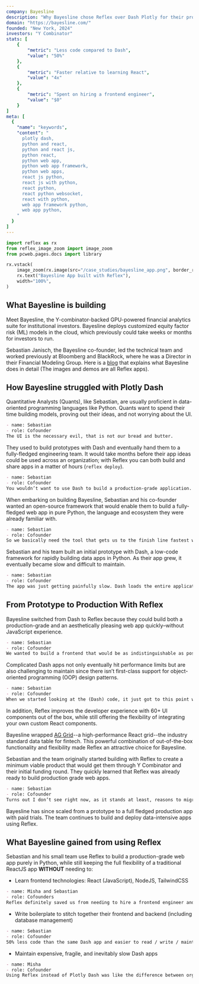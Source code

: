 ```yaml
---
company: Bayesline
description: "Why Bayesline chose Reflex over Dash Plotly for their production-grade Python web app"
domain: "https://bayesline.com/"
founded: "New York, 2024"
investors: "Y Combinator"
stats: [
    {
        "metric": "Less code compared to Dash",
        "value": "50%"
    },
    {
        "metric": "Faster relative to learning React",
        "value": "4x"
    },
    {
        "metric": "Spent on hiring a frontend engineer",
        "value": "$0"
    }
]
meta: [
  {
    "name": "keywords",
    "content": "
      plotly dash,
      python and react,
      python and react js,
      python react,
      python web app,
      python web app framework,
      python web apps,
      react js python,
      react js with python,
      react python,
      react python websocket,
      react with python,
      web app framework python,
      web app python,
    "
  }
]
---
```


```python exec
import reflex as rx
from reflex_image_zoom import image_zoom
from pcweb.pages.docs import library
```

```python eval
rx.vstack(
    image_zoom(rx.image(src="/case_studies/bayesline_app.png", border_radius="10px", alt="Bayesline App")),
    rx.text("Bayesline App built with Reflex"),
    width="100%",
)
```

## What Bayesline is building

Meet Bayesline, the Y-combinator-backed GPU-powered financial analytics suite for institutional investors.
Bayesline deploys customized equity factor risk (ML) models in the cloud, which previously could take weeks or months for investors to run.

Sebastian Janisch, the Bayesline co-founder, led the technical team and worked previously at Bloomberg and BlackRock, where he was a Director in their Financial Modeling Group.
Here is a [blog](https://bayesline.com/blog/building-risk-models) that explains what Bayesline does in detail (The images and demos are all Reflex apps).


## How Bayesline struggled with Plotly Dash

Quantitative Analysts (Quants), like Sebastian, are usually proficient in data-oriented programming languages like Python.
Quants want to spend their time building models, proving out their ideas, and not worrying about the UI.

```md quote
- name: Sebastian
- role: Cofounder
The UI is the necessary evil, that is not our bread and butter.
```

They used to build prototypes with Dash and eventually hand them to a fully-fledged engineering team.
It would take months before their app ideas could be used across an organization; with Reflex you can both build and share apps in a matter of hours (`reflex deploy`).

```md quote
- name: Sebastian
- role: Cofounder
You wouldn’t want to use Dash to build a production-grade application. It’s a prototyping tool. Usually, a UX and engineering team would re-implement everything from scratch. It will take six months for anyone to get hands on it, but we want this now.
```

When embarking on building Bayesline, Sebastian and his co-founder wanted an open-source framework that would enable them to build a fully-fledged web app in pure Python, the language and ecosystem they were already familiar with.

```md quote
- name: Sebastian
- role: Cofounder
So we basically need the tool that gets us to the finish line fastest without having to learn (a new framework) and without a super steep learning curve.
```

Sebastian and his team built an initial prototype with Dash, a low-code framework for rapidly building data apps in Python.
As their app grew, it eventually became slow and difficult to maintain.

```md quote
- name: Sebastian
- role: Cofounder
The app was just getting painfully slow. Dash loads the entire application, the entire dom of every single page. As the application gets bigger, the performance will just go down.
```

## From Prototype to Production With Reflex

Bayesline switched from Dash to Reflex because they could build both a production-grade and an aesthetically pleasing web app quickly–without JavaScript experience.

```md quote
- name: Sebastian
- role: Cofounder
We wanted to build a frontend that would be as indistinguishable as possible from one built by professional frontend developers.
```

Complicated Dash apps not only eventually hit performance limits but are also challenging to maintain since there isn’t first-class support for object-oriented programming (OOP) design patterns.

```md quote
- name: Sebastian
- role: Cofounder
When we started looking at the (Dash) code, it just got to this point where you’re scared of it because there is no object-oriented notion; the code just turns into an enormous mess because you just have this huge collection of functions.
```

In addition, Reflex improves the developer experience with 60+ UI components out of the box, while still offering the flexibility of integrating your own custom React components.

Bayesline wrapped [AG Grid]({library.tables_and_data_grids.ag_grid.path})--a high-performance React grid--the industry standard data table for fintech.
This powerful combination of out-of-the-box functionality and flexibility made Reflex an attractive choice for Bayesline.

Sebastian and the team originally started building with Reflex to create a minimum viable product that would get them through Y Combinator and their initial funding round.
They quickly learned that Reflex was already ready to build production grade web apps.

```md quote
- name: Sebastian
- role: Cofounder
Turns out I don’t see right now, as it stands at least, reasons to migrate from Reflex to somewhere else.
```

Bayesline has since scaled from a prototype to a full fledged production app with paid trials.
The team continues to build and deploy data-intensive apps using Reflex.


## What Bayesline gained from using Reflex

Sebastian and his small team use Reflex to build a production-grade web app purely in Python, while still keeping the full flexibility of a traditional ReactJS app **WITHOUT** needing to:

* Learn frontend technologies: React (JavaScript), NodeJS, TailwindCSS

```md quote
- name: Misha and Sebastian
- role: Cofounders
Reflex definitely saved us from needing to hire a frontend engineer and sped us up by 4x relative to learning React
```

* Write boilerplate to stitch together their frontend and backend (including database management)

```md quote
- name: Sebastian
- role: Cofounder
50% less code than the same Dash app and easier to read / write / maintain code compared to Dash
```

* Maintain expensive, fragile, and inevitably slow Dash apps

```md quote
- name: Misha
- role: Cofounder
Using Reflex instead of Plotly Dash was like the difference between organized Legos and a plate of spaghetti
```